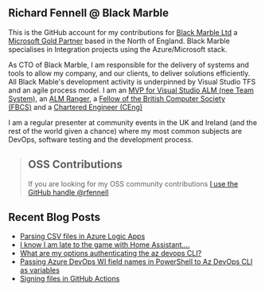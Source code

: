 ## Richard Fennell @ Black Marble
This is the GitHub account for my contributions for [Black Marble Ltd](http://www.blackmarble.co.uk/) a [Microsoft Gold Partner](https://partner.microsoft.com/UK/Partner?lc=2057) based in the North of England. Black Marble specialises in Integration projects using the Azure/Microsoft stack.

As CTO of Black Marble, I am responsible for the delivery of systems and tools to allow my company, and our clients, to deliver solutions efficiently. All Black Mable's development activity is underpinned by Visual Studio TFS and an agile process model. I am an [MVP for Visual Studio ALM (nee Team System),](https://mvp.microsoft.com/en-us/mvp/Richard%20Fennell-4020304) an [ALM Ranger](http://blogs.msdn.com/b/willy-peter_schaub/archive/2010/06/18/introducing-the-visual-studio-alm-rangers-an-index-to-all-rangers-covered-on-this-blog.aspx), a [Fellow of the British Computer Society (FBCS)](http://www.bcs.org/) and a [Chartered Engineer (CEng)](http://www.bcs.org/category/14957)

I am a regular presenter at community events in the UK and Ireland (and the rest of the world given a chance) where my most common subjects are DevOps, software testing and the development process.

> ## OSS Contributions
> If you are looking for my OSS community contributions [I use the GitHub handle @rfennell](https://github.com/rfennell)

## Recent Blog Posts
<!-- BLOG-POST-LIST:START -->
- [Parsing CSV files in Azure Logic Apps](https://blog.richardfennell.net/posts/parsing-csv-file-in-logic-apps/)
- [I know I am late to the game with Home Assistant....](https://blog.richardfennell.net/posts/late-to-the-game-with-homeassistant/)
- [What are my options authenticating the az devops CLI?](https://blog.richardfennell.net/posts/what-are-my-options-authenticating-az-devops-api/)
- [Passing Azure DevOps WI field names in PowerShell to Az DevOps CLI as variables](https://blog.richardfennell.net/posts/passing-ado-wi-fieldnames-in-powershell-to-azcli/)
- [Signing files in GitHub Actions](https://blog.richardfennell.net/posts/signing-files-in-github-actions/)
<!-- BLOG-POST-LIST:END -->
